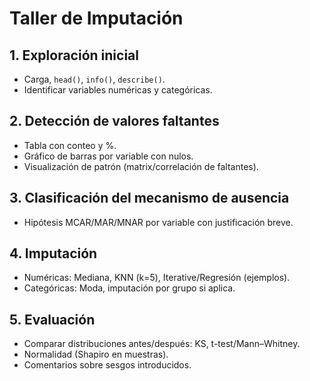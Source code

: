 # Taller de Imputación

## 1. Exploración inicial
- Carga, `head()`, `info()`, `describe()`.
- Identificar variables numéricas y categóricas.

## 2. Detección de valores faltantes
- Tabla con conteo y %.
- Gráfico de barras por variable con nulos.
- Visualización de patrón (matrix/correlación de faltantes).

## 3. Clasificación del mecanismo de ausencia
- Hipótesis MCAR/MAR/MNAR por variable con justificación breve.

## 4. Imputación
- Numéricas: Mediana, KNN (k=5), Iterative/Regresión (ejemplos).
- Categóricas: Moda, imputación por grupo si aplica.

## 5. Evaluación
- Comparar distribuciones antes/después: KS, t-test/Mann–Whitney.
- Normalidad (Shapiro en muestras).
- Comentarios sobre sesgos introducidos.
